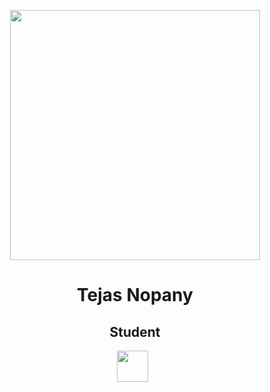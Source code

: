 <p align="center">
<img src="https://www.google.com/url?sa=i&url=https%3A%2F%2Fwww.youtube.com%2Ftejasnopany&psig=AOvVaw1kY_VRKTFZLeQ2dHuicsoE&ust=1601912543783000&source=images&cd=vfe&ved=0CAIQjRxqFwoTCJjL9tGjm-wCFQAAAAAdAAAAABAD" height="400">

<h1 align="center">Tejas Nopany</h1>

<h2 align="center">Student</h2>

<p align='center'>
  <a href="mailto:Tejasnopany00@gmail.com"><img height="50" src="img/gmail.png?raw=true"></a>&nbsp;&nbsp;
 
</p>
</p>
